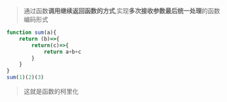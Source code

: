 > 通过函数**调用继续返回函数的方式**,实现**多次接收参数最后统一处理**的函数编码形式

```js
function sum(a){
	return (b)=>{
		return(c)=>{
            return a+b+c
		}
    }
}
sum(1)(2)(3)
```

> 这就是函数的柯里化

